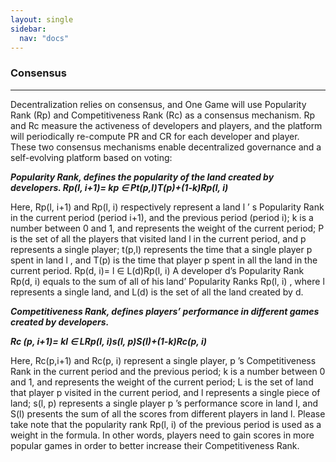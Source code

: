 ```yaml
---
layout: single
sidebar:
  nav: "docs"
---
```


### Consensus 
-----------------------------

Decentralization relies on consensus, and One Game will use Popularity Rank (Rp) and Competitiveness Rank (Rc) as a consensus mechanism.   Rp and Rc measure the activeness of developers and players, and the platform will periodically re-compute PR and CR for each developer and player.
These two consensus mechanisms enable decentralized governance and a self-evolving platform based on voting:

***Popularity Rank, defines the popularity of the land created by developers. 
Rp(l, i+1)= kp ∈ Pt(p,l)T(p)+(1-k)Rp(l, i)***

Here, Rp(l, i+1) and Rp(l, i) respectively represent a land l ’ s Popularity Rank in the current period (period  i+1), and the previous period (period i); k is a number between 0 and 1, and represents the weight of the current period; P is the set of all the players that visited land l in the current period, and p represents a single player; t(p,l) represents the time that a single player p spent in land l , and T(p) is the time that player p spent in all the land in the current period.
Rp(d, i)= l ∈ L(d)Rp(l, i)
A developer d’s Popularity Rank Rp(d, i) equals to the sum of all of his land’ Popularity Ranks Rp(l, i) , where l represents a single land, and L(d) is the set of all the land created by d. 

***Competitiveness Rank, defines players’ performance in different games created by developers.***

***Rc (p, i+1)= kl ∈ LRp(l, i)s(l, p)S(l)+(1-k)Rc(p, i)***

Here, Rc(p,i+1) and Rc(p, i) represent a single player, p ’s Competitiveness Rank in the current period and the previous period; k is a number between 0 and 1, and represents the weight of the current period; L is the set of land that player p visited in the current period, and l represents a single piece of land; s(l, p) represents a single player p ’s performance score in land l, and S(l) presents the sum of all the scores from different players in land l.
Please take note that the popularity rank Rp(l, i) of the previous period is used as a weight in the formula. In other words, players need to gain scores in more popular games in order to better increase their Competitiveness Rank. 
